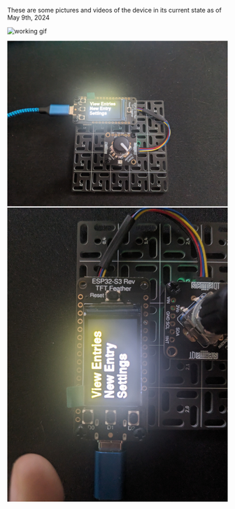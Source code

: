 These are some pictures and videos of the device in its current state as of May 9th, 2024

![working gif](PXL_20240509_141157933.gif)

![full](PXL_20240509_141127445.jpg)
![display](PXL_20240509_141147412.jpg)
